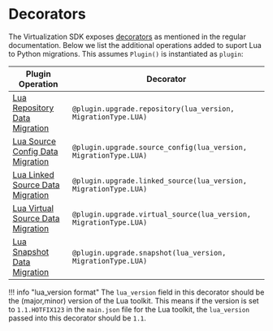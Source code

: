 # Decorators

The Virtualization SDK exposes [decorators](/References/Decorators.md) as mentioned in the regular documentation. Below we list the additional operations added to suport Lua to Python migrations. This assumes `Plugin()` is instantiated as `plugin`:

Plugin Operation | Decorator
---------------- |  --------
[Lua Repository Data Migration](Plugin_Operations.md#lua-repository-data-migration) | `@plugin.upgrade.repository(lua_version, MigrationType.LUA)`
[Lua Source Config Data Migration](Plugin_Operations.md#lua-source-config-data-migration) | `@plugin.upgrade.source_config(lua_version, MigrationType.LUA)`
[Lua Linked Source Data Migration](Plugin_Operations.md#lua-linked-source-data-migration) | `@plugin.upgrade.linked_source(lua_version, MigrationType.LUA)`
[Lua Virtual Source Data Migration](Plugin_Operations.md#lua-virtual-source-data-migration) | `@plugin.upgrade.virtual_source(lua_version, MigrationType.LUA)`
[Lua Snapshot Data Migration](Plugin_Operations.md#lua-snapshot-data-migration) | `@plugin.upgrade.snapshot(lua_version, MigrationType.LUA)`

!!! info "lua_version format"
    The `lua_version` field in this decorator should be the (major,minor) version of the Lua toolkit. This means if the version is set to `1.1.HOTFIX123` in the `main.json` file for the Lua toolkit, the `lua_version` passed into this decorator should be `1.1`.
